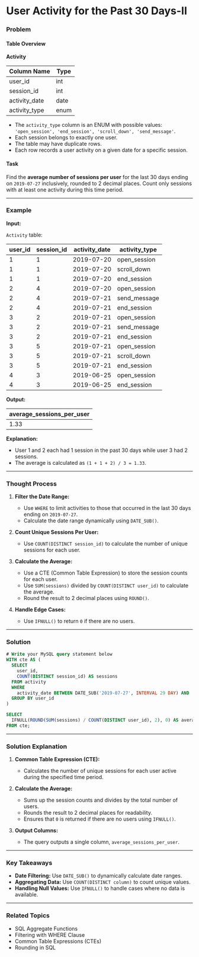 # User Activity for the Past 30 Days-II

### Problem

#### Table Overview

**Activity**

| Column Name   | Type    |
|---------------|---------|
| user_id       | int     |
| session_id    | int     |
| activity_date | date    |
| activity_type | enum    |

- The `activity_type` column is an ENUM with possible values: `'open_session', 'end_session', 'scroll_down', 'send_message'`.
- Each session belongs to exactly one user.
- The table may have duplicate rows.
- Each row records a user activity on a given date for a specific session.

#### Task
Find the **average number of sessions per user** for the last 30 days ending on `2019-07-27` inclusively, rounded to 2 decimal places. Count only sessions with at least one activity during this time period.

---

### Example

**Input:**

`Activity` table:

| user_id | session_id | activity_date | activity_type |
|---------|------------|---------------|---------------|
| 1       | 1          | 2019-07-20    | open_session  |
| 1       | 1          | 2019-07-20    | scroll_down   |
| 1       | 1          | 2019-07-20    | end_session   |
| 2       | 4          | 2019-07-20    | open_session  |
| 2       | 4          | 2019-07-21    | send_message  |
| 2       | 4          | 2019-07-21    | end_session   |
| 3       | 2          | 2019-07-21    | open_session  |
| 3       | 2          | 2019-07-21    | send_message  |
| 3       | 2          | 2019-07-21    | end_session   |
| 3       | 5          | 2019-07-21    | open_session  |
| 3       | 5          | 2019-07-21    | scroll_down   |
| 3       | 5          | 2019-07-21    | end_session   |
| 4       | 3          | 2019-06-25    | open_session  |
| 4       | 3          | 2019-06-25    | end_session   |

**Output:**

| average_sessions_per_user |
|---------------------------|
| 1.33                      |

**Explanation:**
- User 1 and 2 each had 1 session in the past 30 days while user 3 had 2 sessions. 
- The average is calculated as `(1 + 1 + 2) / 3 = 1.33`.

---

### Thought Process

1. **Filter the Date Range:**
   - Use `WHERE` to limit activities to those that occurred in the last 30 days ending on `2019-07-27`.
   - Calculate the date range dynamically using `DATE_SUB()`.

2. **Count Unique Sessions Per User:**
   - Use `COUNT(DISTINCT session_id)` to calculate the number of unique sessions for each user.

3. **Calculate the Average:**
   - Use a CTE (Common Table Expression) to store the session counts for each user.
   - Use `SUM(sessions)` divided by `COUNT(DISTINCT user_id)` to calculate the average.
   - Round the result to 2 decimal places using `ROUND()`.

4. **Handle Edge Cases:**
   - Use `IFNULL()` to return `0` if there are no users.

---

### Solution

```sql
# Write your MySQL query statement below
WITH cte AS (
  SELECT 
    user_id, 
    COUNT(DISTINCT session_id) AS sessions
  FROM activity
  WHERE 
    activity_date BETWEEN DATE_SUB('2019-07-27', INTERVAL 29 DAY) AND '2019-07-27'
  GROUP BY user_id
)

SELECT 
  IFNULL(ROUND(SUM(sessions) / COUNT(DISTINCT user_id), 2), 0) AS average_sessions_per_user 
FROM cte;
```

---

### Solution Explanation

1. **Common Table Expression (CTE):**
   - Calculates the number of unique sessions for each user active during the specified time period.

2. **Calculate the Average:**
   - Sums up the session counts and divides by the total number of users.
   - Rounds the result to 2 decimal places for readability.
   - Ensures that `0` is returned if there are no users using `IFNULL()`.

3. **Output Columns:**
   - The query outputs a single column, `average_sessions_per_user`.

---

### Key Takeaways

- **Date Filtering:** Use `DATE_SUB()` to dynamically calculate date ranges.
- **Aggregating Data:** Use `COUNT(DISTINCT column)` to count unique values.
- **Handling Null Values:** Use `IFNULL()` to handle cases where no data is available.

---

### Related Topics
- SQL Aggregate Functions
- Filtering with WHERE Clause
- Common Table Expressions (CTEs)
- Rounding in SQL
